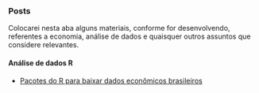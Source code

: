 ### Posts

Colocarei nesta aba alguns materiais, conforme for desenvolvendo, referentes a economia, análise de dados e quaisquer outros assuntos que considere relevantes.

#### Análise de dados R 
- [Pacotes do R para baixar dados econômicos brasileiros](/dadosBR.md)
